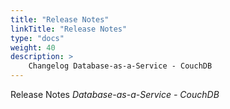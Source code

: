 ```yaml
---
title: "Release Notes"
linkTitle: "Release Notes"
type: "docs"
weight: 40
description: >
    Changelog Database-as-a-Service - CouchDB
---
```


Release Notes *Database-as-a-Service - CouchDB*
